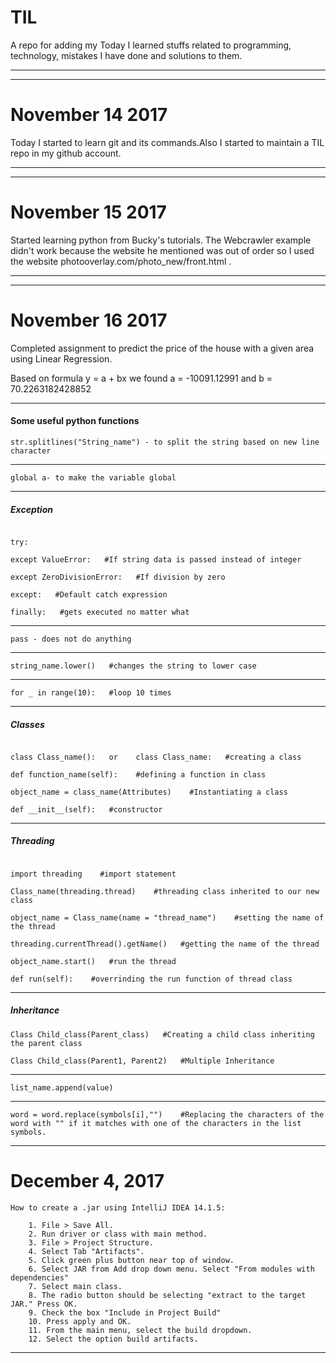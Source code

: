# TIL

A repo for adding my Today I learned stuffs related to programming, technology, mistakes I have done and solutions to them.

-----
-----

# November 14 2017

Today I started to learn git and its commands.Also I started to maintain a TIL repo in my github account.

-----
-----

# November 15 2017

Started learning python from Bucky's tutorials. The Webcrawler example didn't work because the website he mentioned was out of order so I used the website photooverlay.com/photo_new/front.html .

-----
-----

# November 16 2017

Completed assignment to predict the price of the house with a given area using Linear Regression.

Based on formula y = a + bx we found a = -10091.12991 and b = 70.2263182428852

-----

#### Some useful python functions

```
str.splitlines("String_name") - to split the string based on new line character 
```
----
```
global a- to make the variable global
```
----

##### Exception

```

try:

except ValueError:   #If string data is passed instead of integer

except ZeroDivisionError:   #If division by zero

except:   #Default catch expression

finally:   #gets executed no matter what
```

-----
```
pass - does not do anything
```
-----
```
string_name.lower()   #changes the string to lower case
```
-----
```
for _ in range(10):   #loop 10 times
```
-----

##### Classes

```

class Class_name():   or    class Class_name:   #creating a class

def function_name(self):    #defining a function in class

object_name = class_name(Attributes)    #Instantiating a class

def __init__(self):   #constructor

```

-----

##### Threading

```

import threading    #import statement

Class_name(threading.thread)    #threading class inherited to our new class

object_name = Class_name(name = "thread_name")    #setting the name of the thread

threading.currentThread().getName()   #getting the name of the thread

object_name.start()   #run the thread

def run(self):    #overrinding the run function of thread class

```

-----

##### Inheritance
```
Class Child_class(Parent_class)   #Creating a child class inheriting the parent class

Class Child_class(Parent1, Parent2)   #Multiple Inheritance
```
-----
```
list_name.append(value)
```
-----
```
word = word.replace(symbols[i],"")    #Replacing the characters of the word with "" if it matches with one of the characters in the list symbols.
```
-----

# December 4, 2017

```
How to create a .jar using IntelliJ IDEA 14.1.5:

    1. File > Save All.
    2. Run driver or class with main method.
    3. File > Project Structure.
    4. Select Tab "Artifacts".
    5. Click green plus button near top of window.
    6. Select JAR from Add drop down menu. Select "From modules with dependencies"
    7. Select main class.
    8. The radio button should be selecting "extract to the target JAR." Press OK.
    9. Check the box "Include in Project Build"
    10. Press apply and OK.
    11. From the main menu, select the build dropdown.
    12. Select the option build artifacts.
```
-----








